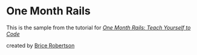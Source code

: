 # One Month Rails

This is the sample from the tutorial for 
[*One Month Rails: Teach Yourself to Code*](http://onemonthrails.com)

created by [Brice Robertson](http://bricerobertson.com)